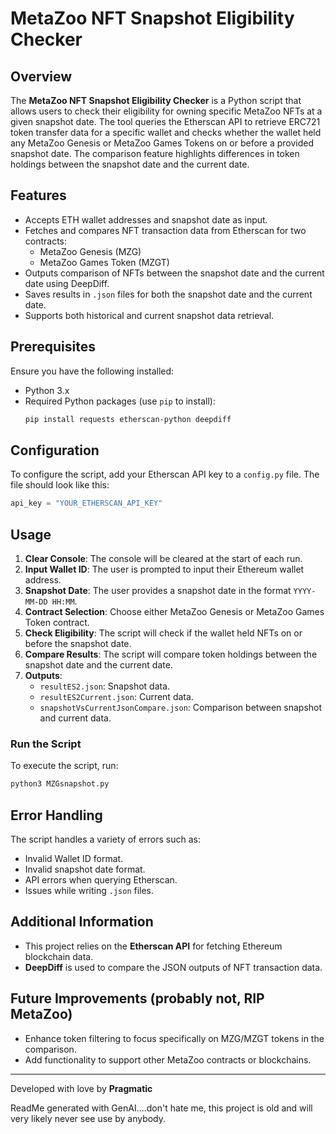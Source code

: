 # MetaZoo NFT Snapshot Eligibility Checker

## Overview
The **MetaZoo NFT Snapshot Eligibility Checker** is a Python script that allows users to check their eligibility for owning specific MetaZoo NFTs at a given snapshot date. The tool queries the Etherscan API to retrieve ERC721 token transfer data for a specific wallet and checks whether the wallet held any MetaZoo Genesis or MetaZoo Games Tokens on or before a provided snapshot date. The comparison feature highlights differences in token holdings between the snapshot date and the current date.

## Features
- Accepts ETH wallet addresses and snapshot date as input.
- Fetches and compares NFT transaction data from Etherscan for two contracts:
  - MetaZoo Genesis (MZG)
  - MetaZoo Games Token (MZGT)
- Outputs comparison of NFTs between the snapshot date and the current date using DeepDiff.
- Saves results in `.json` files for both the snapshot date and the current date.
- Supports both historical and current snapshot data retrieval.

## Prerequisites
Ensure you have the following installed:
- Python 3.x
- Required Python packages (use `pip` to install):
  ```bash
  pip install requests etherscan-python deepdiff
  ```

## Configuration
To configure the script, add your Etherscan API key to a `config.py` file. The file should look like this:

```python
api_key = "YOUR_ETHERSCAN_API_KEY"
```

## Usage
1. **Clear Console**: The console will be cleared at the start of each run.
2. **Input Wallet ID**: The user is prompted to input their Ethereum wallet address.
3. **Snapshot Date**: The user provides a snapshot date in the format `YYYY-MM-DD HH:MM`.
4. **Contract Selection**: Choose either MetaZoo Genesis or MetaZoo Games Token contract.
5. **Check Eligibility**: The script will check if the wallet held NFTs on or before the snapshot date.
6. **Compare Results**: The script will compare token holdings between the snapshot date and the current date.
7. **Outputs**:
   - `resultES2.json`: Snapshot data.
   - `resultES2Current.json`: Current data.
   - `snapshotVsCurrentJsonCompare.json`: Comparison between snapshot and current data.

### Run the Script
To execute the script, run:

```bash
python3 MZGsnapshot.py
```

## Error Handling
The script handles a variety of errors such as:
- Invalid Wallet ID format.
- Invalid snapshot date format.
- API errors when querying Etherscan.
- Issues while writing `.json` files.

## Additional Information
- This project relies on the **Etherscan API** for fetching Ethereum blockchain data.
- **DeepDiff** is used to compare the JSON outputs of NFT transaction data.

## Future Improvements (probably not, RIP MetaZoo)
- Enhance token filtering to focus specifically on MZG/MZGT tokens in the comparison.
- Add functionality to support other MetaZoo contracts or blockchains.
  
---

Developed with love by **Pragmatic**

ReadMe generated with GenAI....don't hate me, this project is old and will very likely never see use by anybody. 
